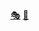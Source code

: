 <!-- ### Hey, I'm Alan.. :blush:

...a software engineer!

🔭 Currently having a blast exploring smart contracts with hardhat.

🌱 When I'm not writing code I'm probably marvelling at code someone else has written much better.  -->

<!--
**scriptsalmon/scriptsalmon** is a ✨ _special_ ✨ repository because its `README.md` (this file) appears on your GitHub profile.

Here are some ideas to get you started:

- 🔭 I’m currently working on ...
- 🌱 I’m currently learning ...
- 👯 I’m looking to collaborate on ...
- 🤔 I’m looking for help with ...
- 💬 Ask me about ...
- 📫 How to reach me: ...
- 😄 Pronouns: ...
- ⚡ Fun fact: ...
-->

<a href="https://www.linkedin.com/in/alan-waddell">🎭</a>
<a href="https://aw.netlify.app/">🥡</a>

<!-- 
  <div>
    <a href="">
      <img src="https://img.shields.io/badge/LinkedIn-blue?logo=linkedin&logoColor=white&style=for-the-badge" alt="linkedIn"/>
    </a>
  </div> -->
<!--   <div>
    <a href="https://twitter.com/null_limit">
      <img src="https://img.shields.io/badge/Twitter-blue?style=for-the-badge&logo=twitter&logoColor=white" alt="twitter"/>
    </a>
  </div> -->

<!-- ### Languages and Tools:

<img align="left" alt="HTML5" width="26px" src="https://raw.githubusercontent.com/github/explore/80688e429a7d4ef2fca1e82350fe8e3517d3494d/topics/html/html.png" />
<img align="left" alt="CSS3" width="26px" src="https://raw.githubusercontent.com/github/explore/80688e429a7d4ef2fca1e82350fe8e3517d3494d/topics/css/css.png" />
<img align="left" alt="JavaScript" width="26px" src="https://raw.githubusercontent.com/github/explore/80688e429a7d4ef2fca1e82350fe8e3517d3494d/topics/javascript/javascript.png" />
<img align="left" alt="React" width="26px" src="https://raw.githubusercontent.com/github/explore/80688e429a7d4ef2fca1e82350fe8e3517d3494d/topics/react/react.png" />
<img align="left" alt="Node.js" width="26px" src="https://raw.githubusercontent.com/github/explore/80688e429a7d4ef2fca1e82350fe8e3517d3494d/topics/nodejs/nodejs.png" />
<img align="left" alt="SQL" width="26px" src="https://raw.githubusercontent.com/github/explore/80688e429a7d4ef2fca1e82350fe8e3517d3494d/topics/sql/sql.png" />

<details>
  <summary></summary>
<!--START_SECTION:activity-->

<!--END_SECTION:activity-->
<!-- </details> --> 
